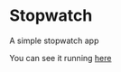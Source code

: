 # Stopwatch

A simple stopwatch app

You can see it running [here](https://alter-zero.github.io/StopWatch/)
